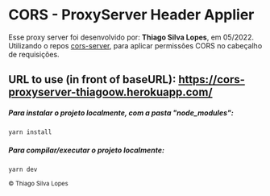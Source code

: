 <!--
<div align="center">
<img src="./ReadMeFiles/app.jpg" align="center">
</div>-->

# CORS - ProxyServer Header Applier

<p>Esse proxy server foi desenvolvido por: <strong>Thiago Silva Lopes</strong>, em 05/2022.</br>
Utilizando o repos <a href="https://github.com/Isoaxe/cors-server">cors-server</a>, para aplicar permissões CORS no cabeçalho de requisições.</p>

## URL to use (in front of baseURL): https://cors-proxyserver-thiagoow.herokuapp.com/

##### Para instalar o projeto localmente, com a pasta "node_modules":

```
yarn install
```

##### Para compilar/executar o projeto localmente:

```
yarn dev
```

<small>© Thiago Silva Lopes </small>
